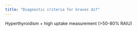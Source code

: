 ```yaml
---
title: "Diagnostic criteria for Graves dz?"
---
```

Hyperthyroidism + high uptake measurement (&gt;50-80% RAIU)

